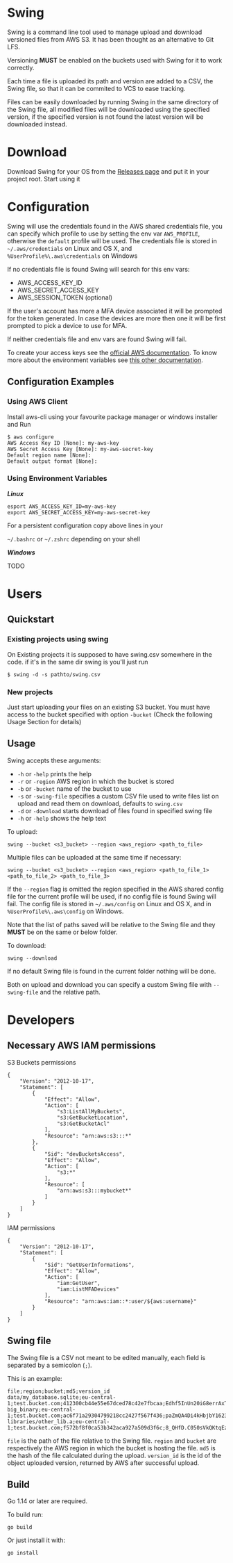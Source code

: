 # Swing

Swing is a command line tool used to manage upload and download versioned files from AWS S3. It has been thought as an alternative to Git LFS.

Versioning **MUST** be enabled on the buckets used with Swing for it to work correctly.

Each time a file is uploaded its path and version are added to a CSV, the Swing file, so that it can be commited to VCS to ease tracking.

Files can be easily downloaded by running Swing in the same directory of the Swing file, all modified files will be downloaded using the specified version, if the specified version is not found the latest version will be downloaded instead.

# Download 

Download Swing for your OS from the [Releases page][swing-releases] and put it in your project root. Start using it

# Configuration

Swing will use the credentials found in the AWS shared credentials file, you can specify which profile to use by setting the env var `AWS_PROFILE`, otherwise the `default` profile will be used. The credentials file is stored in `~/.aws/credentials` on Linux and OS X, and `%UserProfile%\.aws\credentials` on Windows

If no credentials file is found Swing will search for this env vars:
* AWS_ACCESS_KEY_ID
* AWS_SECRET_ACCESS_KEY
* AWS_SESSION_TOKEN (optional)

If the user's account has more a MFA device associated it will be prompted for the token generated.
In case the devices are more then one it will be first prompted to pick a device to use for MFA.

If neither credentials file and env vars are found Swing will fail.

To create your access keys see the [official AWS documentation][aws-credentials-docs].
To know more about the environment variables see [this other documentation][aws-env-vars-docs].

## Configuration Examples

### Using AWS Client

Install aws-cli using your favourite package manager or windows installer and Run

```
$ aws configure
AWS Access Key ID [None]: my-aws-key
AWS Secret Access Key [None]: my-aws-secret-key
Default region name [None]: 
Default output format [None]:
```

### Using Environment Variables

***Linux***

```
esport AWS_ACCESS_KEY_ID=my-aws-key 
export AWS_SECRET_ACCESS_KEY=my-aws-secret-key 
```

For a persistent configuration copy above lines in your

```~/.bashrc``` or ```~/.zshrc``` depending on your shell 

***Windows***

TODO

# Users

## Quickstart

### Existing projects using swing

On Existing projects it is supposed to have swing.csv somewhere in the code. if it's in the same dir swing is you'll just run

```
$ swing -d -s pathto/swing.csv
```

### New projects 

Just start uploading your files on an existing S3 bucket. You must have access to the bucket specified with option `-bucket` (Check the following Usage Section for details)

## Usage

Swing accepts these arguments:

  * `-h` or `-help` prints the help
  * `-r` or `-region` AWS region in which the bucket is stored
  * `-b` or `-bucket` name of the bucket to use
  * `-s` or `-swing-file` specifies a custom CSV file used to write files list on upload and read them on download, defaults to `swing.csv`
  * `-d` or `-download` starts download of files found in specified swing file
  * `-h` or `-help` shows the help text

To upload:

```
swing --bucket <s3_bucket> --region <aws_region> <path_to_file>
```

Multiple files can be uploaded at the same time if necessary:

```
swing --bucket <s3_bucket> --region <aws_region> <path_to_file_1> <path_to_file_2> <path_to_file_3>
```

If the `--region` flag is omitted the region specified in the AWS shared config file for the current profile will be used, if no config file is found Swing will fail. The config file is stored in `~/.aws/config` on Linux and OS X, and in `%UserProfile%\.aws\config` on Windows.

Note that the list of paths saved will be relative to the Swing file and they **MUST** be on the same or below folder.


To download:

```
swing --download
```

If no default Swing file is found in the current folder nothing will be done.


Both on upload and download you can specify a custom Swing file with `--swing-file` and the relative path.

# Developers 

## Necessary AWS IAM permissions

S3 Buckets permissions 

```
{
    "Version": "2012-10-17",
    "Statement": [
        {
            "Effect": "Allow",
            "Action": [
                "s3:ListAllMyBuckets",
                "s3:GetBucketLocation",
                "s3:GetBucketAcl"
            ],
            "Resource": "arn:aws:s3:::*"
        },
        {
            "Sid": "devBucketsAccess",
            "Effect": "Allow",
            "Action": [
                "s3:*"
            ],
            "Resource": [
                "arn:aws:s3:::mybucket*"
            ]
        }
    ]
}
```

IAM permissions 

```
{
    "Version": "2012-10-17",
    "Statement": [
        {
            "Sid": "GetUserInformations",
            "Effect": "Allow",
            "Action": [
                "iam:GetUser",
                "iam:ListMFADevices"
            ],
            "Resource": "arn:aws:iam::*:user/${aws:username}"
        }
    ]
}
```

## Swing file

The Swing file is a CSV not meant to be edited manually, each field is separated by a semicolon (`;`).

This is an example:

```
file;region;bucket;md5;version_id
data/my_database.sqlite;eu-central-1;test.bucket.com;412300cb44e55e67dced78c42e7fbcaa;Edhf5InUn20iG8errAxTo3qjZx.OCXjE
big_binary;eu-central-1;test.bucket.com;ac6f71a29304799218cc2427f567f436;paZmQA4Di4kHbjbY1623l1raqqgYWRG3
libraries/other_lib.a;eu-central-1;test.bucket.com;f572bf8f0ca53b342aca927a509d3f6c;8_QHfD.C050sVkQKtqEz1jay7ZqGn2lZ
```

`file` is the path of the file relative to the Swing file.
`region` and `bucket` are respectively the AWS region in which the bucket is hosting the file.
`md5` is the hash of the file calculated during the upload.
`version_id` is the id of the object uploaded version, returned by AWS after successful upload.

## Build

Go 1.14 or later are required.

To build run:

```
go build
```

Or just install it with:

```
go install
```

[aws-env-vars-docs]: https://docs.aws.amazon.com/cli/latest/userguide/cli-configure-envvars.html
[aws-credentials-docs]: https://docs.aws.amazon.com/IAM/latest/UserGuide/id_credentials_access-keys.html#Using_CreateAccessKey
[swing-releases]: https://github.com/moldiscovery/swing/releases
